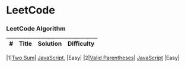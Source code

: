 # LeetCode

### LeetCode Algorithm

| #   | Title | Solution | Difficulty |
| --- | ----- | -------- | ---------- |

|1|[Two Sum]()| [JavaScript](./algorithms/JavaScript/Two-Sum/two-sum.js), |Easy|
|2|[Valid Parentheses]()| [JavaScript](./String/20-Valid-Parentheses/JavaScript) |Easy|

